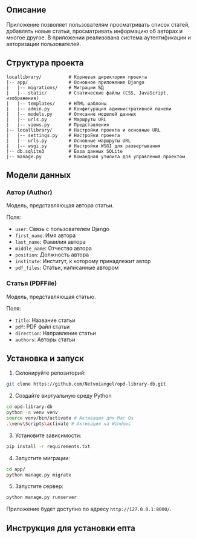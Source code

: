 


## Описание

Приложение позволяет пользователям просматривать список статей, добавлять новые статьи, просматривать информацию об авторах и многое другое. В приложении реализована система аутентификации и авторизации пользователей.

## Структура проекта

```
locallibrary/          # Корневая директория проекта
|-- app/               # Основное приложение Django
|   |-- migrations/    # Миграции БД
|   |-- static/        # Статические файлы (CSS, JavaScript, изображения)
|   |-- templates/     # HTML шаблоны
|   |-- admin.py       # Конфигурация административной панели
|   |-- models.py      # Описание моделей данных
|   |-- urls.py        # Маршруты URL
|   |-- views.py       # Представления
|-- locallibrary/      # Настройки проекта и основные URL
|   |-- settings.py    # Настройки проекта
|   |-- urls.py        # Основные маршруты URL
|   |-- wsgi.py        # Настройки WSGI для развертывания
|-- db.sqlite3         # База данных SQLite
|-- manage.py          # Командная утилита для управления проектом
```

## Модели данных

### Автор (Author)

Модель, представляющая автора статьи.

Поля:
- `user`: Связь с пользователем Django
- `first_name`: Имя автора
- `last_name`: Фамилия автора
- `middle_name`: Отчество автора
- `position`: Должность автора
- `institute`: Институт, к которому принадлежит автор
- `pdf_files`: Статьи, написанные автором

### Статья (PDFFile)

Модель, представляющая статью.

Поля:
- `title`: Название статьи
- `pdf`: PDF файл статьи
- `direction`: Направление статьи
- `authors`: Авторы статьи

## Установка и запуск

1. Склонируйте репозиторий:

```bash
git clone https://github.com/Netvoiangel/opd-library-db.git
```
2. Создайте виртуальную среду Python

```bash
cd opd-library-db
python -m venv venv
source venv/bin/activate # Активация для Mac Os
.\venv\Scripts\activate # Активация на Windows
```

3. Установите зависимости:

```bash
pip install -r requirements.txt
```

4. Запустите миграции:

```bash
cd app/
python manage.py migrate
```

5. Запустите сервер:

```bash
python manage.py runserver
```

Приложение будет доступно по адресу `http://127.0.0.1:8000/`.

## Инструкция для установки епта
